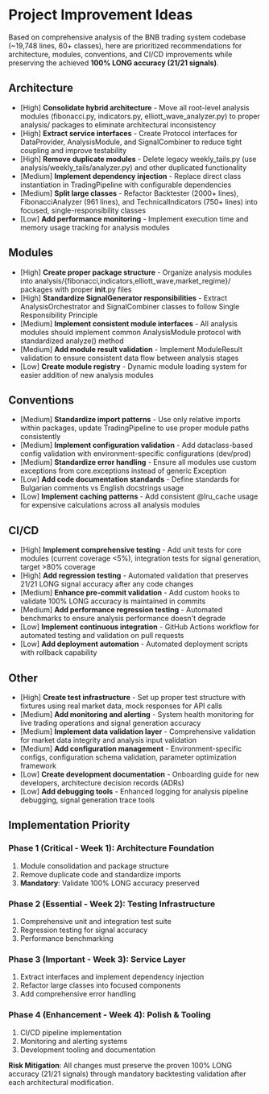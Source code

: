 # Project Improvement Ideas

Based on comprehensive analysis of the BNB trading system codebase (~19,748 lines, 60+ classes), here are prioritized recommendations for architecture, modules, conventions, and CI/CD improvements while preserving the achieved **100% LONG accuracy (21/21 signals)**.

## Architecture

-   [High] **Consolidate hybrid architecture** - Move all root-level analysis modules (fibonacci.py, indicators.py, elliott_wave_analyzer.py) to proper analysis/ packages to eliminate architectural inconsistency
-   [High] **Extract service interfaces** - Create Protocol interfaces for DataProvider, AnalysisModule, and SignalCombiner to reduce tight coupling and improve testability
-   [High] **Remove duplicate modules** - Delete legacy weekly_tails.py (use analysis/weekly_tails/analyzer.py) and other duplicated functionality
-   [Medium] **Implement dependency injection** - Replace direct class instantiation in TradingPipeline with configurable dependencies
-   [Medium] **Split large classes** - Refactor Backtester (2000+ lines), FibonacciAnalyzer (961 lines), and TechnicalIndicators (750+ lines) into focused, single-responsibility classes
-   [Low] **Add performance monitoring** - Implement execution time and memory usage tracking for analysis modules

## Modules

-   [High] **Create proper package structure** - Organize analysis modules into analysis/{fibonacci,indicators,elliott_wave,market_regime}/ packages with proper **init**.py files
-   [High] **Standardize SignalGenerator responsibilities** - Extract AnalysisOrchestrator and SignalCombiner classes to follow Single Responsibility Principle
-   [Medium] **Implement consistent module interfaces** - All analysis modules should implement common AnalysisModule protocol with standardized analyze() method
-   [Medium] **Add module result validation** - Implement ModuleResult validation to ensure consistent data flow between analysis stages
-   [Low] **Create module registry** - Dynamic module loading system for easier addition of new analysis modules

## Conventions

-   [Medium] **Standardize import patterns** - Use only relative imports within packages, update TradingPipeline to use proper module paths consistently
-   [Medium] **Implement configuration validation** - Add dataclass-based config validation with environment-specific configurations (dev/prod)
-   [Medium] **Standardize error handling** - Ensure all modules use custom exceptions from core.exceptions instead of generic Exception
-   [Low] **Add code documentation standards** - Define standards for Bulgarian comments vs English docstrings usage
-   [Low] **Implement caching patterns** - Add consistent @lru_cache usage for expensive calculations across all analysis modules

## CI/CD

-   [High] **Implement comprehensive testing** - Add unit tests for core modules (current coverage <5%), integration tests for signal generation, target >80% coverage
-   [High] **Add regression testing** - Automated validation that preserves 21/21 LONG signal accuracy after any code changes
-   [Medium] **Enhance pre-commit validation** - Add custom hooks to validate 100% LONG accuracy is maintained in commits
-   [Medium] **Add performance regression testing** - Automated benchmarks to ensure analysis performance doesn't degrade
-   [Low] **Implement continuous integration** - GitHub Actions workflow for automated testing and validation on pull requests
-   [Low] **Add deployment automation** - Automated deployment scripts with rollback capability

## Other

-   [High] **Create test infrastructure** - Set up proper test structure with fixtures using real market data, mock responses for API calls
-   [Medium] **Add monitoring and alerting** - System health monitoring for live trading operations and signal generation accuracy
-   [Medium] **Implement data validation layer** - Comprehensive validation for market data integrity and analysis input validation
-   [Medium] **Add configuration management** - Environment-specific configs, configuration schema validation, parameter optimization framework
-   [Low] **Create development documentation** - Onboarding guide for new developers, architecture decision records (ADRs)
-   [Low] **Add debugging tools** - Enhanced logging for analysis pipeline debugging, signal generation trace tools

## Implementation Priority

### Phase 1 (Critical - Week 1): Architecture Foundation

1. Module consolidation and package structure
2. Remove duplicate code and standardize imports
3. **Mandatory**: Validate 100% LONG accuracy preserved

### Phase 2 (Essential - Week 2): Testing Infrastructure

1. Comprehensive unit and integration test suite
2. Regression testing for signal accuracy
3. Performance benchmarking

### Phase 3 (Important - Week 3): Service Layer

1. Extract interfaces and implement dependency injection
2. Refactor large classes into focused components
3. Add comprehensive error handling

### Phase 4 (Enhancement - Week 4): Polish & Tooling

1. CI/CD pipeline implementation
2. Monitoring and alerting systems
3. Development tooling and documentation

**Risk Mitigation**: All changes must preserve the proven 100% LONG accuracy (21/21 signals) through mandatory backtesting validation after each architectural modification.
